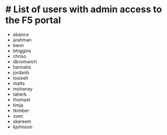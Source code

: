 # # List of users with admin access to the F5 portal

- abance
- arahman
- benn
- bhiggins
- chriso
- dbromwich
- hannahs
- jordanb
- louiseh
- matts
- mohanay
- taherk
- thomast
- timja
- tkimber
- zoec
- skareem
- kjohnson